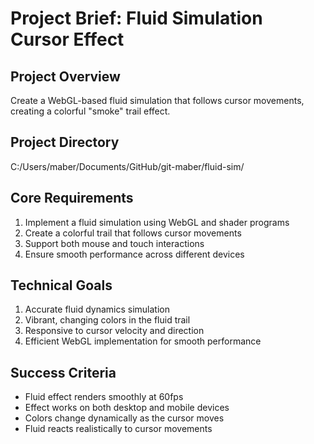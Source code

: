 # Project Brief: Fluid Simulation Cursor Effect

## Project Overview
Create a WebGL-based fluid simulation that follows cursor movements, creating a colorful "smoke" trail effect.

## Project Directory
C:/Users/maber/Documents/GitHub/git-maber/fluid-sim/

## Core Requirements
1. Implement a fluid simulation using WebGL and shader programs
2. Create a colorful trail that follows cursor movements
3. Support both mouse and touch interactions
4. Ensure smooth performance across different devices

## Technical Goals
1. Accurate fluid dynamics simulation
2. Vibrant, changing colors in the fluid trail
3. Responsive to cursor velocity and direction
4. Efficient WebGL implementation for smooth performance

## Success Criteria
- Fluid effect renders smoothly at 60fps
- Effect works on both desktop and mobile devices
- Colors change dynamically as the cursor moves
- Fluid reacts realistically to cursor movements
